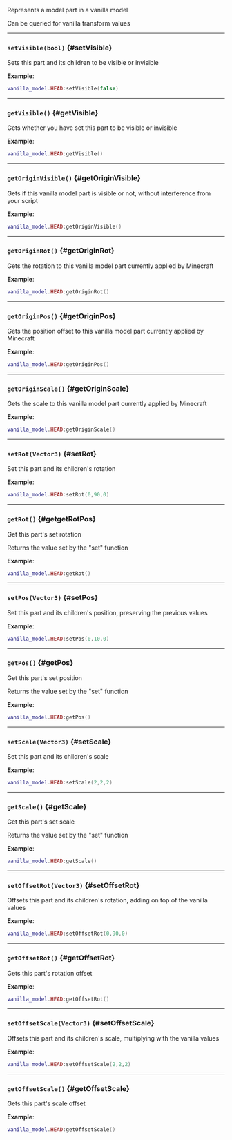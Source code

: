 Represents a model part in a vanilla model

Can be queried for vanilla transform values

---

### `setVisible(bool)` {#setVisible}

Sets this part and its children to be visible or invisible

**Example**:

```lua
vanilla_model.HEAD:setVisible(false)
```

---

### `getVisible()` {#getVisible}

Gets whether you have set this part to be visible or invisible

**Example**:

```lua
vanilla_model.HEAD:getVisible()
```

---

### `getOriginVisible()` {#getOriginVisible}

Gets if this vanilla model part is visible or not, without interference from your script

**Example**:

```lua
vanilla_model.HEAD:getOriginVisible()
```

---

### `getOriginRot()` {#getOriginRot}

Gets the rotation to this vanilla model part currently applied by Minecraft

**Example**:

```lua
vanilla_model.HEAD:getOriginRot()
```

---

### `getOriginPos()` {#getOriginPos}

Gets the position offset to this vanilla model part currently applied by Minecraft

**Example**:

```lua
vanilla_model.HEAD:getOriginPos()
```

---

### `getOriginScale()` {#getOriginScale}

Gets the scale to this vanilla model part currently applied by Minecraft

**Example**:

```lua
vanilla_model.HEAD:getOriginScale()
```

---

### `setRot(Vector3)` {#setRot}

Set this part and its children's rotation

**Example**:

```lua
vanilla_model.HEAD:setRot(0,90,0)
```

---

### `getRot()` {#getgetRotPos}

Get this part's set rotation

Returns the value set by the "set" function

**Example**:

```lua
vanilla_model.HEAD:getRot()
```

---

### `setPos(Vector3)` {#setPos}

Set this part and its children's position, preserving the previous values

**Example**:

```lua
vanilla_model.HEAD:setPos(0,10,0)
```

---

### `getPos()` {#getPos}

Get this part's set position

Returns the value set by the "set" function

**Example**:

```lua
vanilla_model.HEAD:getPos()
```

---

### `setScale(Vector3)` {#setScale}

Set this part and its children's scale

**Example**:

```lua
vanilla_model.HEAD:setScale(2,2,2)
```

---

### `getScale()` {#getScale}

Get this part's set scale

Returns the value set by the "set" function

**Example**:

```lua
vanilla_model.HEAD:getScale()
```

---

### `setOffsetRot(Vector3)` {#setOffsetRot}

Offsets this part and its children's rotation, adding on top of the vanilla values

**Example**:

```lua
vanilla_model.HEAD:setOffsetRot(0,90,0)
```

---

### `getOffsetRot()` {#getOffsetRot}

Gets this part's rotation offset

**Example**:

```lua
vanilla_model.HEAD:getOffsetRot()
```

---

### `setOffsetScale(Vector3)` {#setOffsetScale}

Offsets this part and its children's scale, multiplying with the vanilla values

**Example**:

```lua
vanilla_model.HEAD:setOffsetScale(2,2,2)
```

---

### `getOffsetScale()` {#getOffsetScale}

Gets this part's scale offset

**Example**:

```lua
vanilla_model.HEAD:getOffsetScale()
```